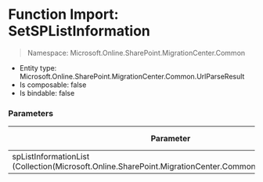 # Function Import: SetSPListInformation

> Namespace: Microsoft.Online.SharePoint.MigrationCenter.Common

- Entity type: Microsoft.Online.SharePoint.MigrationCenter.Common.UrlParseResult
- Is composable: false
- Is bindable: false

### Parameters

Parameter | SPO | SP 2019 | SP 2016 | SP 2013
----------|:---:|:-------:|:-------:|:-------:
spListInformationList (Collection(Microsoft.Online.SharePoint.MigrationCenter.Common.SPListInformation)) | ✅ | ❌ | ❌ | ❌